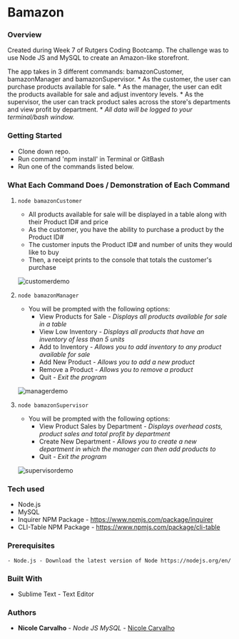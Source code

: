 # Bamazon

### Overview

Created during Week 7 of Rutgers Coding Bootcamp. The challenge was to use Node JS and MySQL to create an Amazon-like storefront. 

The app takes in 3 different commands: bamazonCustomer, bamazonManager and bamazonSupervisor. 
	* As the customer, the user can purchase products available for sale. 
	* As the manager, the user can edit the products available for sale and adjust inventory levels. 
	* As the supervisor, the user can track product sales across the store's departments and view profit by department. 
	* *All data will be logged to your terminal/bash window.*

### Getting Started

- Clone down repo.
- Run command 'npm install' in Terminal or GitBash
- Run one of the commands listed below.

### What Each Command Does / Demonstration of Each Command

1. `node bamazonCustomer`

  	* All products available for sale will be displayed in a table along with their Product ID# and price
  	* As the customer, you have the ability to purchase a product by the Product ID#
  	* The customer inputs the Product ID# and number of units they would like to buy
  	* Then, a receipt prints to the console that totals the customer's purchase

	![customerdemo](assets/images/customerdemo.gif)

2. `node bamazonManager`

  	* You will be prompted with the following options:
  		* View Products for Sale - *Displays all products available for sale in a table*
  		* View Low Inventory - *Displays all products that have an inventory of less than 5 units*
  		* Add to Inventory - *Allows you to add inventory to any product available for sale*
  		* Add New Product - *Allows you to add a new product*
  		* Remove a Product - *Allows you to remove a product*
  		* Quit - *Exit the program*

	![managerdemo](assets/images/managerdemo.gif)

3. `node bamazonSupervisor`

	* You will be prompted with the following options:
		* View Product Sales by Department - *Displays overhead costs, product sales and total profit by department* 
		* Create New Department - *Allows you to create a new department in which the manager can then add products to*
		* Quit - *Exit the program* 

	![supervisordemo](assets/images/supervisordemo.gif)


### Tech used
- Node.js
- MySQL
- Inquirer NPM Package - https://www.npmjs.com/package/inquirer
- CLI-Table NPM Package - https://www.npmjs.com/package/cli-table


### Prerequisites
```
- Node.js - Download the latest version of Node https://nodejs.org/en/
```

### Built With

* Sublime Text - Text Editor

### Authors

* **Nicole Carvalho** - *Node JS MySQL* - [Nicole Carvalho](https://github.com/nicolelcarvalho)


